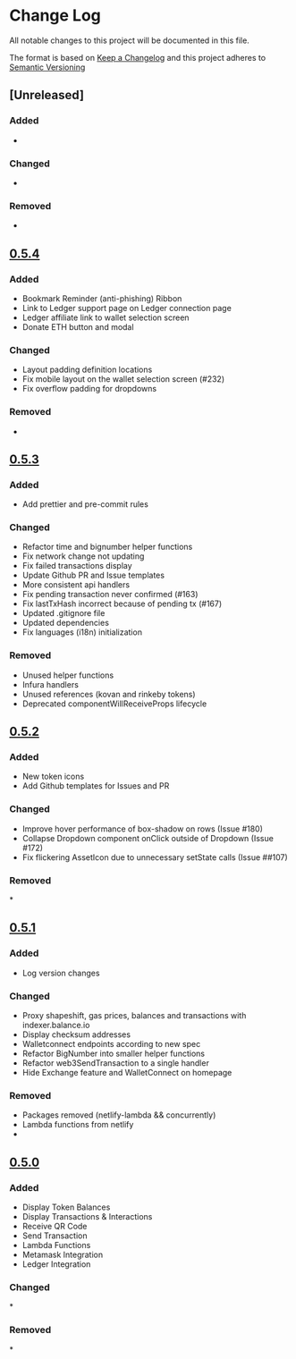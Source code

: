 # Change Log

All notable changes to this project will be documented in this file.

The format is based on [Keep a Changelog](http://keepachangelog.com/)
and this project adheres to [Semantic Versioning](http://semver.org/)

## [Unreleased]

### Added

*

### Changed

*

### Removed

*

## [0.5.4](https://github.com/balance-io/balance-manager/releases/tag/0.5.3)

### Added

* Bookmark Reminder (anti-phishing) Ribbon
* Link to Ledger support page on Ledger connection page
* Ledger affiliate link to wallet selection screen
* Donate ETH button and modal

### Changed

* Layout padding definition locations
* Fix mobile layout on the wallet selection screen (#232)
* Fix overflow padding for dropdowns

### Removed

*

## [0.5.3](https://github.com/balance-io/balance-manager/releases/tag/0.5.3)

### Added

* Add prettier and pre-commit rules

### Changed

* Refactor time and bignumber helper functions
* Fix network change not updating
* Fix failed transactions display
* Update Github PR and Issue templates
* More consistent api handlers
* Fix pending transaction never confirmed (#163)
* Fix lastTxHash incorrect because of pending tx (#167)
* Updated .gitignore file
* Updated dependencies
* Fix languages (i18n) initialization

### Removed

* Unused helper functions
* Infura handlers
* Unused references (kovan and rinkeby tokens)
* Deprecated componentWillReceiveProps lifecycle

## [0.5.2](https://github.com/balance-io/balance-manager/releases/tag/0.5.2)

### Added

* New token icons
* Add Github templates for Issues and PR

### Changed

* Improve hover performance of box-shadow on rows (Issue #180)
* Collapse Dropdown component onClick outside of Dropdown (Issue #172)
* Fix flickering AssetIcon due to unnecessary setState calls (Issue ##107)

### Removed

\*

## [0.5.1](https://github.com/balance-io/balance-manager/releases/tag/0.5.1)

### Added

* Log version changes

### Changed

* Proxy shapeshift, gas prices, balances and transactions with indexer.balance.io
* Display checksum addresses
* Walletconnect endpoints according to new spec
* Refactor BigNumber into smaller helper functions
* Refactor web3SendTransaction to a single handler
* Hide Exchange feature and WalletConnect on homepage

### Removed

* Packages removed (netlify-lambda && concurrently)
* Lambda functions from netlify
*

## [0.5.0](https://github.com/balance-io/balance-manager/releases/tag/0.5.0)

### Added

* Display Token Balances
* Display Transactions & Interactions
* Receive QR Code
* Send Transaction
* Lambda Functions
* Metamask Integration
* Ledger Integration

### Changed

\*

### Removed

\*
